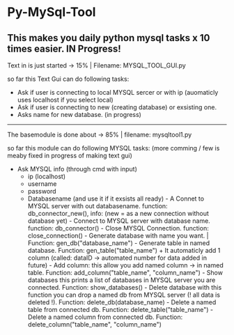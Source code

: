 # Py-MySql-Tool
This makes you daily python mysql tasks x 10 times easier.
IN Progress!
--------------------------------------------------------------
Text in is just started -> 15% | Filename: MYSQL_TOOL_GUI.py

so far this Text Gui can do following tasks:
  - Ask if user is connecting to local MYSQL sercer or with ip (auomaticly uses localhost if you select local)
  - Ask if user is connecting to new (creating database) or exsisting one.
  - Asks name for new database. (in progress)

-------------------------------------------------------------
The basemodule is done about -> 85% |  filename: mysqltool1.py

  so far this module can do following MYSQL tasks:
  (more comming / few is meaby fixed in progress of making text gui)

   - Ask MYSQL info (through cmd with input)
       - ip (localhost)
       - username
       - password
       - Databasename (and use it if it exsists all ready)
    - A Connet to MYSQL server with out databasename. function: db_connector_new(),  info: (new =  as a new connection without database yet)
    - Connect to MYSQL server with database name. function: db_connector()
    - Close MYSQL Connection. function: close_connection()
    - Generate database with name you want. | Function: gen_db("database_name")
    - Generate table in named database. Function: gen_table("table_name") + It automaticly add 1 column (called: dataID -> automated number for data added in future)
    - Add column: this allow you add named column -> in named table. Function: add_column("table_name", "column_name")
    - Show databases this prints a list of databases in MYSQL server you are connected. Function: show_databases()
    - Delete database with this function you can drop a named db from MYSQL server (! all data is deleted !). Function: delete_db(database_name)
    - Delete a named table from connected db. Function: delete_table("table_name")
    - Delete a named column from connected db. Function: delete_column("table_name", "column_name")
